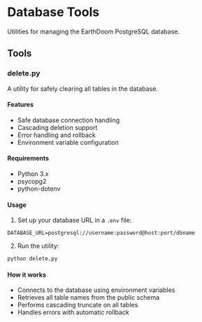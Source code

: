 # Database Tools

Utilities for managing the EarthDoom PostgreSQL database.

## Tools

### delete.py
A utility for safely clearing all tables in the database.

#### Features
- Safe database connection handling
- Cascading deletion support
- Error handling and rollback
- Environment variable configuration

#### Requirements
- Python 3.x
- psycopg2
- python-dotenv

#### Usage
1. Set up your database URL in a `.env` file:
```
DATABASE_URL=postgresql://username:password@host:port/dbname
```

2. Run the utility:
```bash
python delete.py
```

#### How it works
- Connects to the database using environment variables
- Retrieves all table names from the public schema
- Performs cascading truncate on all tables
- Handles errors with automatic rollback
